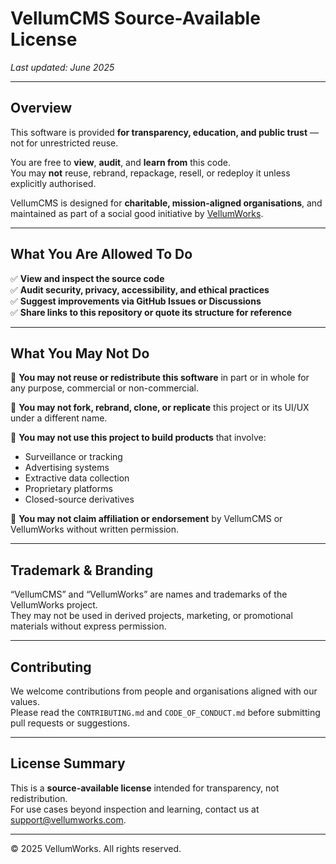 # VellumCMS Source-Available License

_Last updated: June 2025_

---

## Overview

This software is provided **for transparency, education, and public trust** — not for unrestricted reuse.

You are free to **view**, **audit**, and **learn from** this code.  
You may **not** reuse, rebrand, repackage, resell, or redeploy it unless explicitly authorised.

VellumCMS is designed for **charitable, mission-aligned organisations**, and maintained as part of a social good initiative by [VellumWorks](https://vellumworks.com).

---

## What You Are Allowed To Do

✅ **View and inspect the source code**  
✅ **Audit security, privacy, accessibility, and ethical practices**  
✅ **Suggest improvements via GitHub Issues or Discussions**  
✅ **Share links to this repository or quote its structure for reference**

---

## What You May Not Do

🚫 **You may not reuse or redistribute this software** in part or in whole for any purpose, commercial or non-commercial.

🚫 **You may not fork, rebrand, clone, or replicate** this project or its UI/UX under a different name.

🚫 **You may not use this project to build products** that involve:
- Surveillance or tracking
- Advertising systems
- Extractive data collection
- Proprietary platforms
- Closed-source derivatives

🚫 **You may not claim affiliation or endorsement** by VellumCMS or VellumWorks without written permission.

---

## Trademark & Branding

“VellumCMS” and “VellumWorks” are names and trademarks of the VellumWorks project.  
They may not be used in derived projects, marketing, or promotional materials without express permission.

---

## Contributing

We welcome contributions from people and organisations aligned with our values.  
Please read the `CONTRIBUTING.md` and `CODE_OF_CONDUCT.md` before submitting pull requests or suggestions.

---

## License Summary

This is a **source-available license** intended for transparency, not redistribution.  
For use cases beyond inspection and learning, contact us at [support@vellumworks.com](mailto:support@vellumworks.com).

---

© 2025 VellumWorks. All rights reserved.
